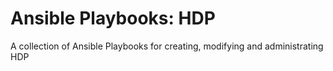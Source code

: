 # Ansible Playbooks: HDP

A collection of Ansible Playbooks for creating, modifying and administrating HDP
